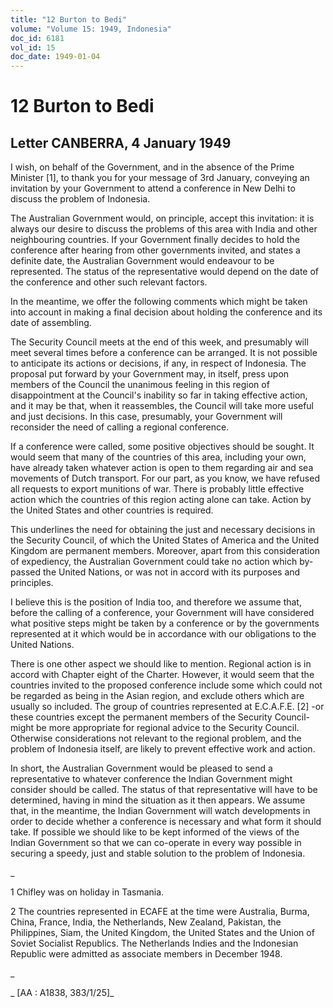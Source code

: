 ```yaml
---
title: "12 Burton to Bedi"
volume: "Volume 15: 1949, Indonesia"
doc_id: 6181
vol_id: 15
doc_date: 1949-01-04
---
```


# 12 Burton to Bedi

## Letter CANBERRA, 4 January 1949

I wish, on behalf of the Government, and in the absence of the Prime Minister [1], to thank you for your message of 3rd January, conveying an invitation by your Government to attend a conference in New Delhi to discuss the problem of Indonesia.

The Australian Government would, on principle, accept this invitation: it is always our desire to discuss the problems of this area with India and other neighbouring countries. If your Government finally decides to hold the conference after hearing from other governments invited, and states a definite date, the Australian Government would endeavour to be represented. The status of the representative would depend on the date of the conference and other such relevant factors.

In the meantime, we offer the following comments which might be taken into account in making a final decision about holding the conference and its date of assembling.

The Security Council meets at the end of this week, and presumably will meet several times before a conference can be arranged. It is not possible to anticipate its actions or decisions, if any, in respect of Indonesia. The proposal put forward by your Government may, in itself, press upon members of the Council the unanimous feeling in this region of disappointment at the Council's inability so far in taking effective action, and it may be that, when it reassembles, the Council will take more useful and just decisions. In this case, presumably, your Government will reconsider the need of calling a regional conference.

If a conference were called, some positive objectives should be sought. It would seem that many of the countries of this area, including your own, have already taken whatever action is open to them regarding air and sea movements of Dutch transport. For our part, as you know, we have refused all requests to export munitions of war. There is probably little effective action which the countries of this region acting alone can take. Action by the United States and other countries is required.

This underlines the need for obtaining the just and necessary decisions in the Security Council, of which the United States of America and the United Kingdom are permanent members. Moreover, apart from this consideration of expediency, the Australian Government could take no action which by-passed the United Nations, or was not in accord with its purposes and principles.

I believe this is the position of India too, and therefore we assume that, before the calling of a conference, your Government will have considered what positive steps might be taken by a conference or by the governments represented at it which would be in accordance with our obligations to the United Nations.

There is one other aspect we should like to mention. Regional action is in accord with Chapter eight of the Charter. However, it would seem that the countries invited to the proposed conference include some which could not be regarded as being in the Asian region, and exclude others which are usually so included. The group of countries represented at E.C.A.F.E. [2] -or these countries except the permanent members of the Security Council- might be more appropriate for regional advice to the Security Council. Otherwise considerations not relevant to the regional problem, and the problem of Indonesia itself, are likely to prevent effective work and action.

In short, the Australian Government would be pleased to send a representative to whatever conference the Indian Government might consider should be called. The status of that representative will have to be determined, having in mind the situation as it then appears. We assume that, in the meantime, the Indian Government will watch developments in order to decide whether a conference is necessary and what form it should take. If possible we should like to be kept informed of the views of the Indian Government so that we can co-operate in every way possible in securing a speedy, just and stable solution to the problem of Indonesia.

_

1 Chifley was on holiday in Tasmania.

2 The countries represented in ECAFE at the time were Australia, Burma, China, France, India, the Netherlands, New Zealand, Pakistan, the Philippines, Siam, the United Kingdom, the United States and the Union of Soviet Socialist Republics. The Netherlands Indies and the Indonesian Republic were admitted as associate members in December 1948.

_

_ [AA : A1838, 383/1/25]_
